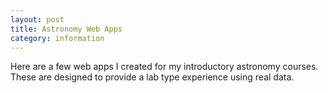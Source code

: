 ```yaml
---
layout: post
title: Astronomy Web Apps
category: information
---
```


Here are a few web apps I created for my introductory astronomy courses. These are designed to provide a lab type experience using real data. 

